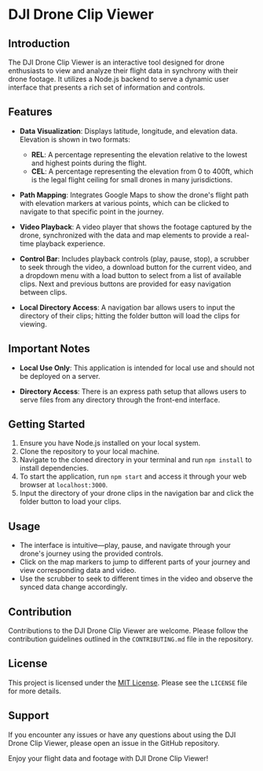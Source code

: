 # DJI Drone Clip Viewer

## Introduction

The DJI Drone Clip Viewer is an interactive tool designed for drone enthusiasts to view and analyze their flight data in synchrony with their drone footage. It utilizes a Node.js backend to serve a dynamic user interface that presents a rich set of information and controls.

## Features

- **Data Visualization**: Displays latitude, longitude, and elevation data. Elevation is shown in two formats:
  - **REL**: A percentage representing the elevation relative to the lowest and highest points during the flight.
  - **CEL**: A percentage representing the elevation from 0 to 400ft, which is the legal flight ceiling for small drones in many jurisdictions.

- **Path Mapping**: Integrates Google Maps to show the drone's flight path with elevation markers at various points, which can be clicked to navigate to that specific point in the journey.

- **Video Playback**: A video player that shows the footage captured by the drone, synchronized with the data and map elements to provide a real-time playback experience.

- **Control Bar**: Includes playback controls (play, pause, stop), a scrubber to seek through the video, a download button for the current video, and a dropdown menu with a load button to select from a list of available clips. Next and previous buttons are provided for easy navigation between clips.

- **Local Directory Access**: A navigation bar allows users to input the directory of their clips; hitting the folder button will load the clips for viewing.

## Important Notes

- **Local Use Only**: This application is intended for local use and should not be deployed on a server.

- **Directory Access**: There is an express path setup that allows users to serve files from any directory through the front-end interface.

## Getting Started

1. Ensure you have Node.js installed on your local system.
2. Clone the repository to your local machine.
3. Navigate to the cloned directory in your terminal and run `npm install` to install dependencies.
4. To start the application, run `npm start` and access it through your web browser at `localhost:3000`.
5. Input the directory of your drone clips in the navigation bar and click the folder button to load your clips.

## Usage

- The interface is intuitive—play, pause, and navigate through your drone's journey using the provided controls.
- Click on the map markers to jump to different parts of your journey and view corresponding data and video.
- Use the scrubber to seek to different times in the video and observe the synced data change accordingly.

## Contribution

Contributions to the DJI Drone Clip Viewer are welcome. Please follow the contribution guidelines outlined in the `CONTRIBUTING.md` file in the repository.

## License

This project is licensed under the [MIT License](LICENSE). Please see the `LICENSE` file for more details.

## Support

If you encounter any issues or have any questions about using the DJI Drone Clip Viewer, please open an issue in the GitHub repository.

Enjoy your flight data and footage with DJI Drone Clip Viewer!
